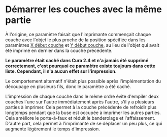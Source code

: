 Démarrer les couches avec la même partie
===

À l'origine, ce paramètre faisait que l'imprimante commençait chaque couche avec l'objet le plus proche de la position spécifiée dans les paramètres [X début couche](layer_start_x.md) et [Y début couche](layer_start_y.md), au lieu de l'objet qui avait été imprimé en dernier dans la couche précédente.

**Le paramètre était caché dans Cura 2.4 et n'a jamais été supprimé correctement, c'est pourquoi ce paramètre existe toujours dans cette liste. Cependant, il n'a aucun effet sur l'impression.**

Le comportement alternatif n'était plus possible après l'implémentation du découpage en plusieurs fils, donc le paramètre a été caché.

L'impression de chaque couche dans le même ordre évite d'empiler deux couches l'une sur l'autre immédiatement après l'autre, s'il y a plusieurs parties à imprimer. Cela permet à la couche précédente de refroidir plus longtemps pendant que la buse est occupée à imprimer les autres parties. Cela améliore le porte-à-faux et réduit le banderolage et l'affaissement. D'autre part, cela permet à l'imprimante de se déplacer un peu plus, ce qui augmente légèrement le temps d'impression.
